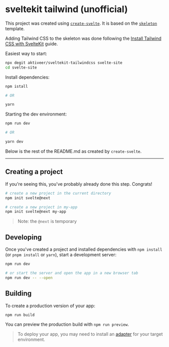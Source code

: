 # sveltekit tailwind (unofficial)

This project was created using [`create-svelte`](https://github.com/sveltejs/kit/tree/master/packages/create-svelte). It is based on the [`skeleton`](https://github.com/sveltejs/kit/tree/master/packages/create-svelte/templates/skeleton) template.

Adding Tailwind CSS to the skeleton was done following the [Install Tailwind CSS with SvelteKit](https://tailwindcss.com/docs/guides/sveltekit) guide.

Easiest way to start:

```bash
npx degit aktiveer/sveltekit-tailwindcss svelte-site
cd svelte-site
```

Install dependencies:

```bash
npm istall

# OR 

yarn

```

Starting the dev environment:

```bash
npm run dev

# OR 

yarn dev

```


Below is the rest of the README.md as created by `create-svelte`.

---

## Creating a project

If you're seeing this, you've probably already done this step. Congrats!

```bash
# create a new project in the current directory
npm init svelte@next

# create a new project in my-app
npm init svelte@next my-app
```

> Note: the `@next` is temporary

## Developing

Once you've created a project and installed dependencies with `npm install` (or `pnpm install` or `yarn`), start a development server:

```bash
npm run dev

# or start the server and open the app in a new browser tab
npm run dev -- --open
```

## Building

To create a production version of your app:

```bash
npm run build
```

You can preview the production build with `npm run preview`.

> To deploy your app, you may need to install an [adapter](https://kit.svelte.dev/docs/adapters) for your target environment.
